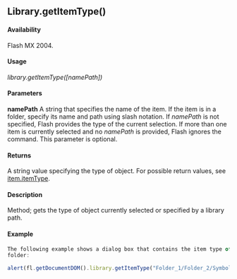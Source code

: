 ## Library.getItemType()

#### Availability

Flash MX 2004.

#### Usage

*library.getItemType([namePath])*

#### Parameters

**namePath** A string that specifies the name of the item. If the item is in a folder, specify its name and path using slash notation. If *namePath* is not specified, Flash provides the type of the current selection. If more than one item is currently selected and no *namePath* is provided, Flash ignores the command. This parameter is optional.

#### Returns

A string value specifying the type of object. For possible return values, see [item.itemType](../Item_object/item4.md).

#### Description

Method; gets the type of object currently selected or specified by a library path.

#### Example

```javascript
The following example shows a dialog box that contains the item type of Symbol_1 located in the Folder_1/Folder_2
folder:

alert(fl.getDocumentDOM().library.getItemType("Folder_1/Folder_2/Symbol_1"));

```